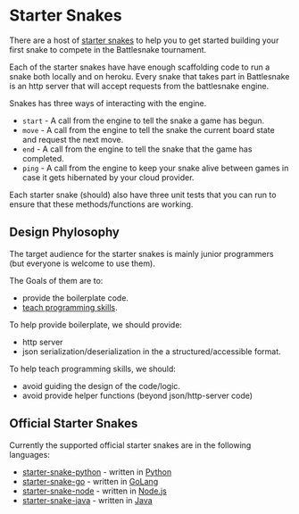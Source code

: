 Starter Snakes
=======

There are a host of [starter snakes](https://github.com/battlesnakeio?utf8=%E2%9C%93&q=starter-snake&type=&language=) to 
help you to get started building your first snake to compete in the Battlesnake tournament.

Each of the starter snakes have have enough scaffolding code to run a snake both locally and on heroku.
Every snake that takes part in Battlesnake is an http server that will accept requests from the battlesnake engine.

Snakes has three ways of interacting with the engine.

 - `start` - A call from the engine to tell the snake a game has begun.
 - `move` - A call from the engine to tell the snake the current board state and request the next move.
 - `end` - A call from the engine to tell the snake that the game has completed. 
 - `ping` - A call from the engine to keep your snake alive between games in case it gets hibernated by your cloud provider.
 
Each starter snake (should) also have three unit tests that you can run to ensure that these methods/functions are working.


## Design Phylosophy
The target audience for the starter snakes is mainly junior programmers (but everyone is welcome to use them).

The Goals of them are to:
 - provide the boilerplate code.
 - [teach programming skills](mission-and-values.md#battlesnake-teaches-real-world-programming-skills).

To help provide boilerplate, we should provide:
 - http server
 - json serialization/deserialization in the a structured/accessible format.

To help teach programming skills, we should:
 - avoid guiding the design of the code/logic.
 - avoid provide helper functions (beyond json/http-server code)
 
 ## Official Starter Snakes
 
 Currently the supported official starter snakes are in the following languages:
 
 - [starter-snake-python](https://github.com/battlesnakeio/starter-snake-python) - written in [Python](https://www.python.org/downloads/release/python-2715/)
 - [starter-snake-go](https://github.com/battlesnakeio/starter-snake-go) - written in [GoLang](https://golang.org)  
 - [starter-snake-node](https://github.com/battlesnakeio/starter-snake-node) - written in [Node.js](https://nodejs.org)  
 - [starter-snake-java](https://github.com/battlesnakeio/starter-snake-java) - written in [Java](https://docs.oracle.com/javase/8/)  
